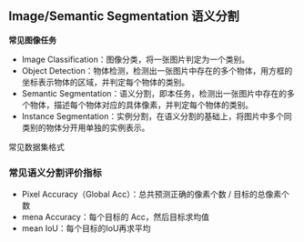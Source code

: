 ## Image/Semantic Segmentation 语义分割

**常见图像任务**

- Image Classification：图像分类，将一张图片判定为一个类别。
- Object Detection：物体检测，检测出一张图片中存在的多个物体，用方框的坐标表示物体的区域，并判定每个物体的类别。
- Semantic Segmentation：语义分割，即本任务，检测出一张图片中存在的多个物体，描述每个物体对应的具体像素，并判定每个物体的类别。
- Instance Segmentation：实例分割，在语义分割的基础上，将图片中多个同类别的物体分开用单独的实例表示。



常见数据集格式



### 常见语义分割评价指标

- Pixel Accuracy（Global Acc）：总共预测正确的像素个数 / 目标的总像素个数
- mena Accuracy：每个目标的 Acc，然后目标求均值
- mean IoU：每个目标的IoU再求平均